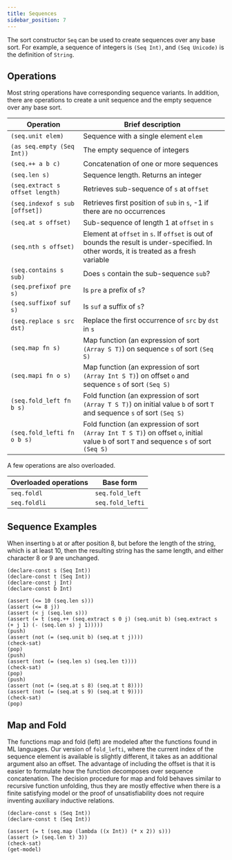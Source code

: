 ```yaml
--- 
title: Sequences
sidebar_position: 7
---
```


The sort constructor `Seq` can be used to create sequences over any base sort.
For example, a sequence of integers is `(Seq Int)`, and `(Seq Unicode)`
is the definition of `String`.

## Operations
Most string operations have corresponding sequence variants. In addition, there are operations
to create a unit sequence and the empty sequence over any base sort.


 Operation                        | Brief description
|---------------------------------|---------------------------|
| `(seq.unit elem)`               | Sequence with a single element `elem` |
| `(as seq.empty (Seq Int))`      | The empty sequence of integers |
| `(seq.++ a b c)`                | Concatenation of one or more sequences |
| `(seq.len s)`                   | Sequence length. Returns an integer |
| `(seq.extract s offset length)` | Retrieves sub-sequence of `s` at `offset` |
| `(seq.indexof s sub [offset])`  | Retrieves first position of `sub` in `s`, -1 if there are no occurrences |
| `(seq.at s offset)`             | Sub-sequence of length 1 at `offset` in `s` |
| `(seq.nth s offset)`            | Element at `offset` in `s`. If `offset` is out of bounds the result is under-specified. In other words, it is treated as a fresh variable |
| `(seq.contains s sub)`          |  Does `s` contain the sub-sequence `sub`? |
| `(seq.prefixof pre s)`          | Is `pre` a prefix of `s`? |
| `(seq.suffixof suf s)`          | Is `suf` a suffix of `s`? |
| `(seq.replace s src dst)`       | Replace the first occurrence of `src` by `dst` in `s` |
| `(seq.map fn s)`                | Map function (an expression of sort `(Array S T)`) on sequence `s` of sort `(Seq S)` |
| `(seq.mapi fn o s)`             | Map function (an expression of sort `(Array Int S T)`) on offset `o` and sequence `s` of sort `(Seq S)` |
| `(seq.fold_left fn b s)`        | Fold function (an expression of sort `(Array T S T)`) on initial value `b` of sort `T` and sequence `s` of sort `(Seq S)` |
| `(seq.fold_lefti fn o b s)`     | Fold function (an expression of sort `(Array Int T S T)`) on offset `o`, initial value `b` of sort `T` and sequence `s` of sort `(Seq S)` |

A few operations are also overloaded.

 Overloaded operations            |  Base form
|---------------------------------|----------------------------|
| `seq.foldl`                     | `seq.fold_left`            |
| `seq.foldli`                    | `seq.fold_lefti`           |


## Sequence Examples

When inserting `b` at or after position 8, but before the length of the string, which is at least 10,
then the resulting string has the same length, and either character 8 or 9 are unchanged.
```z3
(declare-const s (Seq Int))
(declare-const t (Seq Int))
(declare-const j Int)
(declare-const b Int)

(assert (<= 10 (seq.len s)))
(assert (<= 8 j))
(assert (< j (seq.len s)))
(assert (= t (seq.++ (seq.extract s 0 j) (seq.unit b) (seq.extract s (+ j 1) (- (seq.len s) j 1)))))
(push)
(assert (not (= (seq.unit b) (seq.at t j))))
(check-sat)
(pop)
(push)
(assert (not (= (seq.len s) (seq.len t))))
(check-sat)
(pop)
(push)
(assert (not (= (seq.at s 8) (seq.at t 8))))
(assert (not (= (seq.at s 9) (seq.at t 9))))
(check-sat)
(pop)
```


## Map and Fold

The functions map and fold (left) are modeled after the functions found in ML languages.
Our version of `fold_lefti`, where the current index of the sequence element is available is slightly different, it takes as an additional argument
also an offset. The advantage of including the offset is that it is easier to formulate how the function decomposes over sequence concatenation.
The decision procedure for map and fold behaves similar to recursive function unfolding, thus they are mostly effective when
there is a finite satisfying model or the proof of unsatisfiability does not require inventing auxiliary inductive relations.

```z3
(declare-const s (Seq Int))
(declare-const t (Seq Int))

(assert (= t (seq.map (lambda ((x Int)) (* x 2)) s)))
(assert (> (seq.len t) 3))
(check-sat)
(get-model)
```

